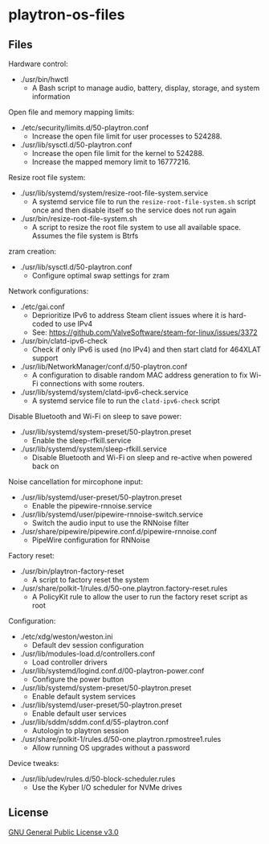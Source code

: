 # playtron-os-files

## Files

Hardware control:

- ./usr/bin/hwctl
    - A Bash script to manage audio, battery, display, storage, and system information

Open file and memory mapping limits:

- ./etc/security/limits.d/50-playtron.conf
    - Increase the open file limit for user processes to 524288.
- ./usr/lib/sysctl.d/50-playtron.conf
    - Increase the open file limit for the kernel to 524288.
    - Increase the mapped memory limit to 16777216.

Resize root file system:

- ./usr/lib/systemd/system/resize-root-file-system.service
    - A systemd service file to run the `resize-root-file-system.sh` script once and then disable itself so the service does not run again
- ./usr/bin/resize-root-file-system.sh
    - A script to resize the root file system to use all available space. Assumes the file system is Btrfs

zram creation:

- ./usr/lib/sysctl.d/50-playtron.conf
    - Configure optimal swap settings for zram

Network configurations:

- ./etc/gai.conf
    - Deprioritize IPv6 to address Steam client issues where it is hard-coded to use IPv4
    - See: https://github.com/ValveSoftware/steam-for-linux/issues/3372
- ./usr/bin/clatd-ipv6-check
    - Check if only IPv6 is used (no IPv4) and then start clatd for 464XLAT support
- ./usr/lib/NetworkManager/conf.d/50-playtron.conf
    - A configuration to disable random MAC address generation to fix Wi-Fi connections with some routers.
- ./usr/lib/systemd/system/clatd-ipv6-check.service
    - A systemd service file to run the `clatd-ipv6-check` script

Disable Bluetooth and Wi-Fi on sleep to save power:

- ./usr/lib/systemd/system-preset/50-playtron.preset
    - Enable the sleep-rfkill.service
- ./usr/lib/systemd/system/sleep-rfkill.service
    - Disable Bluetooth and Wi-Fi on sleep and re-active when powered back on

Noise cancellation for mircophone input:

- ./usr/lib/systemd/user-preset/50-playtron.preset
    - Enable the pipewire-rnnoise.service
- ./usr/lib/systemd/user/pipewire-rnnoise-switch.service
    - Switch the audio input to use the RNNoise filter
- ./usr/share/pipewire/pipewire.conf.d/pipewire-rnnoise.conf
    - PipeWire configuration for RNNoise

Factory reset:

- ./usr/bin/playtron-factory-reset
    - A script to factory reset the system
- ./usr/share/polkit-1/rules.d/50-one.playtron.factory-reset.rules
    - A PolicyKit rule to allow the user to run the factory reset script as root

Configuration:

- ./etc/xdg/weston/weston.ini
    - Default dev session configuration
- ./usr/lib/modules-load.d/controllers.conf
    - Load controller drivers
- ./usr/lib/systemd/logind.conf.d/00-playtron-power.conf
    - Configure the power button
- ./usr/lib/systemd/system-preset/50-playtron.preset
    - Enable default system services
- ./usr/lib/systemd/user-preset/50-playtron.preset
    - Enable default user services
- ./usr/lib/sddm/sddm.conf.d/55-playtron.conf
    - Autologin to playtron session
- ./usr/share/polkit-1/rules.d/50-one.playtron.rpmostree1.rules
    - Allow running OS upgrades without a password

Device tweaks:

- ./usr/lib/udev/rules.d/50-block-scheduler.rules
    - Use the Kyber I/O scheduler for NVMe drives

## License

[GNU General Public License v3.0](LICENSE)
